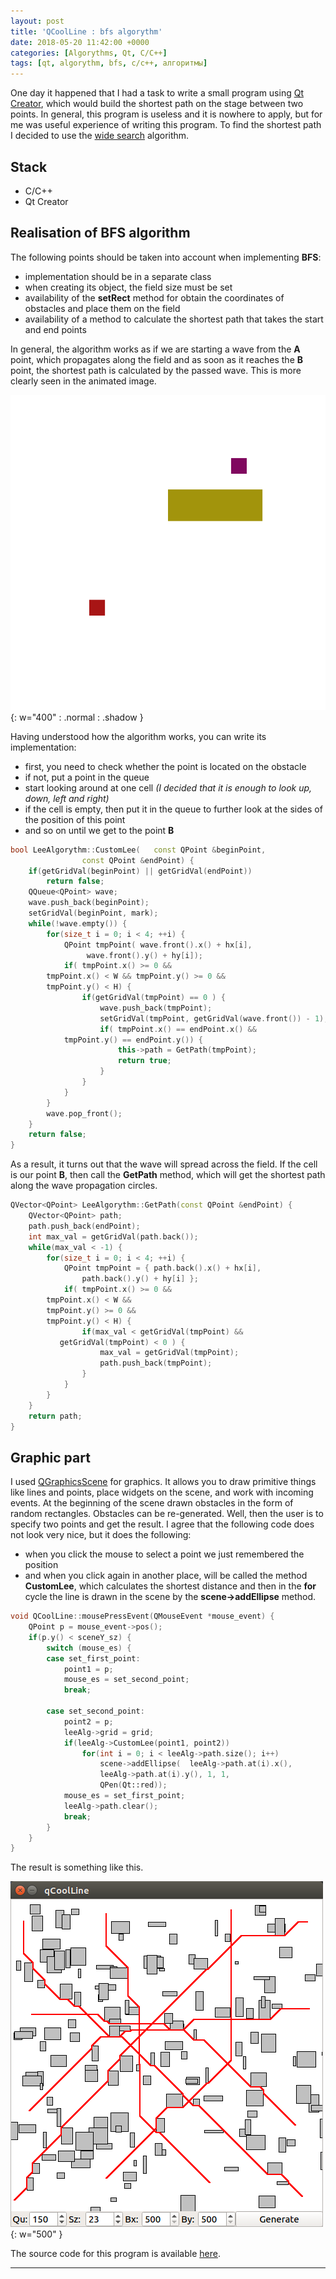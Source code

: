 ```yaml
---
layout: post
title: 'QCoolLine : bfs algorythm'
date: 2018-05-20 11:42:00 +0000
categories: [Algorythms, Qt, C/C++]
tags: [qt, algorythm, bfs, c/c++, алгоритмы]
---
```


One day it happened that I had a task to write a small program using [Qt Creator](https://www.qt.io/), which would build the shortest path on the stage between two points. In general, this program is useless and it is nowhere to apply, but for me was useful experience of writing this program. To find the shortest path I decided to use the [wide search](https://en.wikipedia.org/wiki/Breadth-first_search) algorithm.

##  Stack

* C/C++
* Qt Creator

## Realisation of BFS algorithm

The following points should be taken into account when implementing **BFS**:

* implementation should be in a separate class
* when creating its object, the field size must be set
* availability of the **setRect** method for obtain the coordinates of obstacles and place them on the field
* availability of a method to calculate the shortest path that takes the start and end points

In general, the algorithm works as if we are starting a wave from the **A** point, which propagates along the field and as soon as it reaches the **B** point, the shortest path is calculated by the passed wave.
This is more clearly seen in the animated image.


![](assets/img/qcoolline/Lee.gif){: w="400" : .normal : .shadow }


Having understood how the algorithm works, you can write its implementation:

* first, you need to check whether the point is located on the obstacle
* if not, put a point in the queue
* start looking around at one cell *(I decided that it is enough to look up, down, left and right)*
* if the cell is empty, then put it in the queue to further look at the sides of the position of this point
* and so on until we get to the point **B**

```cpp
bool LeeAlgorythm::CustomLee(	const QPoint &beginPoint, 
				const QPoint &endPoint) {
    if(getGridVal(beginPoint) || getGridVal(endPoint))
        return false;
    QQueue<QPoint> wave;
    wave.push_back(beginPoint);
    setGridVal(beginPoint, mark);
    while(!wave.empty()) {
        for(size_t i = 0; i < 4; ++i) {
            QPoint tmpPoint( wave.front().x() + hx[i], 
			     wave.front().y() + hy[i]);
            if(	tmpPoint.x() >= 0 && 
		tmpPoint.x() < W && tmpPoint.y() >= 0 && 
		tmpPoint.y() < H) {
                if(getGridVal(tmpPoint) == 0 ) {
                    wave.push_back(tmpPoint);
                    setGridVal(tmpPoint, getGridVal(wave.front()) - 1);
                    if(	tmpPoint.x() == endPoint.x() && 
			tmpPoint.y() == endPoint.y()) {
                        this->path = GetPath(tmpPoint);
                        return true;
                    }
                }
            }
        }
        wave.pop_front();
    }
    return false;
}
```

As a result, it turns out that the wave will spread across the field. If the cell is our point **B**, then call the **GetPath** method, which will get the shortest path along the wave propagation circles.

```cpp
QVector<QPoint> LeeAlgorythm::GetPath(const QPoint &endPoint) {
    QVector<QPoint> path;
    path.push_back(endPoint);
    int max_val = getGridVal(path.back());
    while(max_val < -1) {
        for(size_t i = 0; i < 4; ++i) {
            QPoint tmpPoint = { path.back().x() + hx[i], 
				path.back().y() + hy[i] };
            if(	tmpPoint.x() >= 0 && 
		tmpPoint.x() < W && 
		tmpPoint.y() >= 0 && 
		tmpPoint.y() < H) {
                if(max_val < getGridVal(tmpPoint) && 
		   getGridVal(tmpPoint) < 0 ) {
                    max_val = getGridVal(tmpPoint);
                    path.push_back(tmpPoint);
                }
            }
        }
    }
    return path;
}
```

## Graphic part

I used [QGraphicsScene](https://doc.qt.io/qt-5/qgraphicsscene.html) for graphics. It allows you to draw primitive things like lines and points, place widgets on the scene, and work with incoming events. At the beginning of the scene drawn obstacles in the form of random rectangles. Obstacles can be re-generated. Well, then the user is to specify two points and get the result. I agree that the following code does not look very nice, but it does the following:

* when you click the mouse to select a point we just remembered the position
* and when you click again in another place, will be called the method **CustomLee**, which calculates the shortest distance and then in the **for** cycle the line is drawn in the scene by the **scene->addEllipse** method.


```cpp
void QCoolLine::mousePressEvent(QMouseEvent *mouse_event) {
    QPoint p = mouse_event->pos();
    if(p.y() < sceneY_sz) {
        switch (mouse_es) {
        case set_first_point:
            point1 = p;
            mouse_es = set_second_point;
            break;

        case set_second_point:
            point2 = p;
            leeAlg->grid = grid;
            if(leeAlg->CustomLee(point1, point2))
                for(int i = 0; i < leeAlg->path.size(); i++)
                    scene->addEllipse(	leeAlg->path.at(i).x(), 
					leeAlg->path.at(i).y(), 1, 1, 
					QPen(Qt::red));
            mouse_es = set_first_point;
            leeAlg->path.clear();
            break;
        }
    }
}
```

The result is something like this.

![Image](assets/img/qcoolline/screen.png){: w="500" }

The source code for this program is available [here](https://github.com/techlinked/QCoolLine).

----------------
